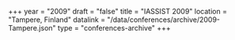 +++
year = "2009"
draft = "false"
title = "IASSIST 2009"
location = "Tampere, Finland"
datalink = "/data/conferences/archive/2009-Tampere.json"
type = "conferences-archive"
+++

